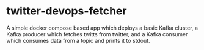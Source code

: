 # twitter-devops-fetcher
A simple docker compose based app which deploys a basic Kafka cluster, a Kafka producer which fetches twitts from twitter, and a Kafka consumer which consumes data from a topic and prints it to stdout. 
